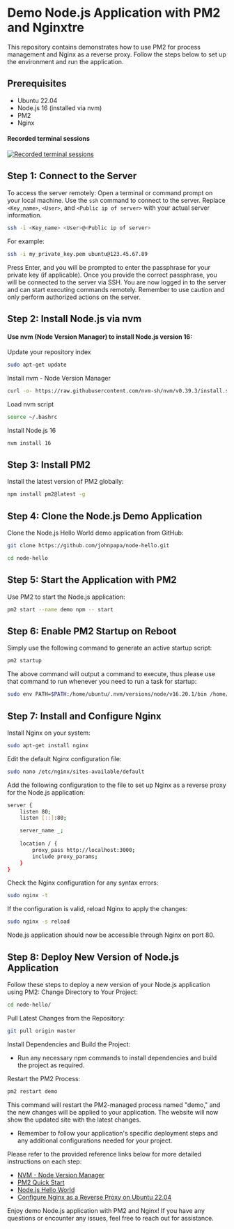 # Demo Node.js Application with PM2 and Nginxtre

This repository contains demonstrates how to use PM2 for process management and Nginx as a reverse proxy. Follow the steps below to set up the environment and run the application.

## Prerequisites

- Ubuntu 22.04
- Node.js 16 (installed via nvm)
- PM2
- Nginx

#### Recorded terminal sessions
[![Recorded terminal sessions](https://asciinema.org/a/598343.svg)](https://asciinema.org/a/598343)

## Step 1: Connect to the Server
To access the server remotely:
Open a terminal or command prompt on your local machine.
Use the `ssh` command to connect to the server. Replace `<Key_name>`, `<User>`, and `<Public ip of server>` with your actual server information.
   ```bash
   ssh -i <Key_name> <User>@<Public ip of server>
   ```

   For example:

   ```bash
   ssh -i my_private_key.pem ubuntu@123.45.67.89
   ```
Press Enter, and you will be prompted to enter the passphrase for your private key (if applicable).
Once you provide the correct passphrase, you will be connected to the server via SSH.
You are now logged in to the server and can start executing commands remotely. Remember to use caution and only perform authorized actions on the server.
## Step 2: Install Node.js via nvm
#### Use nvm (Node Version Manager) to install Node.js version 16:

Update your repository index
```bash
sudo apt-get update
```
Install nvm - Node Version Manager
```bash
curl -o- https://raw.githubusercontent.com/nvm-sh/nvm/v0.39.3/install.sh | bash
```
Load nvm script
```bash
source ~/.bashrc
```
Install Node.js 16
```bash
nvm install 16
```
## Step 3: Install PM2
Install the latest version of PM2 globally:
```bash
npm install pm2@latest -g
```
## Step 4: Clone the Node.js Demo Application
Clone the Node.js Hello World demo application from GitHub:
```bash
git clone https://github.com/johnpapa/node-hello.git
```
```bash
cd node-hello
```
## Step 5: Start the Application with PM2
Use PM2 to start the Node.js application:
```bash
pm2 start --name demo npm -- start
```
## Step 6: Enable PM2 Startup on Reboot
Simply use the following command to generate an active startup script:
```bash
pm2 startup
```
The above command will output a command to execute, thus please use that command to run whenever you need to run a task for startup:
```bash
sudo env PATH=$PATH:/home/ubuntu/.nvm/versions/node/v16.20.1/bin /home/ubuntu/.nvm/versions/node/v16.20.1/lib/node_modules/pm2/bin/pm2 startup systemd -u ubuntu --hp /home/ubuntu
```
## Step 7: Install and Configure Nginx
Install Nginx on your system:
```bash
sudo apt-get install nginx
```
Edit the default Nginx configuration file:
```bash
sudo nano /etc/nginx/sites-available/default
```
Add the following configuration to the file to set up Nginx as a reverse proxy for the Node.js application:
```bash
server {
    listen 80;
    listen [::]:80;

    server_name _;
        
    location / {
        proxy_pass http://localhost:3000;
        include proxy_params;
    }
}
```
Check the Nginx configuration for any syntax errors:
```bash
sudo nginx -t
```
If the configuration is valid, reload Nginx to apply the changes:
```bash
sudo nginx -s reload
```

Node.js application should now be accessible through Nginx on port 80.

## Step 8: Deploy New Version of Node.js Application
Follow these steps to deploy a new version of your Node.js application using PM2:
 Change Directory to Your Project:
   ```bash
   cd node-hello/
   ```
 Pull Latest Changes from the Repository:
   ```bash
   git pull origin master
   ```
Install Dependencies and Build the Project:
   * Run any necessary npm commands to install dependencies and build the project as required.
  
 Restart the PM2 Process:
   ```bash
   pm2 restart demo
   ```

   This command will restart the PM2-managed process named "demo," and the new changes will be applied to your application. The website will now show the updated site with the latest changes.

- Remember to follow your application's specific deployment steps and any additional configurations needed for your project.


Please refer to the provided reference links below for more detailed instructions on each step:

- [NVM - Node Version Manager](https://github.com/nvm-sh/nvm)
- [PM2 Quick Start](https://pm2.keymetrics.io/docs/usage/quick-start/)
- [Node.js Hello World](https://github.com/johnpapa/node-hello)
- [Configure Nginx as a Reverse Proxy on Ubuntu 22.04](https://www.digitalocean.com/community/tutorials/how-to-configure-nginx-as-a-reverse-proxy-on-ubuntu-22-04)

Enjoy demo Node.js application with PM2 and Nginx! If you have any questions or encounter any issues, feel free to reach out for assistance.
